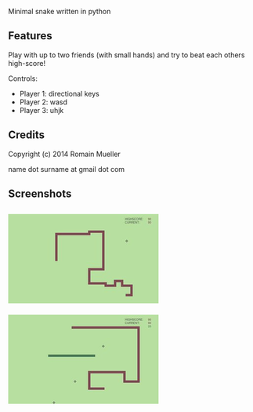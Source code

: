 Minimal snake written in python

Features
--------
Play with up to two friends (with small hands) and try to beat each others high-score!

Controls:
- Player 1: directional keys
- Player 2: wasd
- Player 3: uhjk

Credits
-------
Copyright (c) 2014 Romain Mueller

name dot surname at gmail dot com

Screenshots
-----------
![screenshot1](screenshot1.jpeg)
---
![screenshot1](screenshot2.jpeg)
